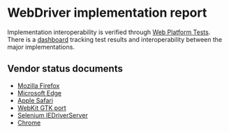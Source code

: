 WebDriver implementation report
===============================

Implementation interoperability is verified through [Web Platform Tests].
There is a [dashboard] tracking test results
and interoperability between the major implementations.

[Web Platform Tests]: https://github.com/web-platform-tests/wpt/tree/master/webdriver
[dashboard]: https://wpt.fyi/results/webdriver/tests?aligned


Vendor status documents
-----------------------

* [Mozilla Firefox](https://bugzilla.mozilla.org/showdependencytree.cgi?id=721859&hide_resolved=1)
* [Microsoft Edge](https://docs.microsoft.com/en-us/microsoft-edge/webdriver#w3c-webdriver)
* [Apple Safari](https://developer.apple.com/library/content/documentation/NetworkingInternetWeb/Conceptual/WebDriverEndpointDoc/Commands/Commands.html)
* [WebKit GTK port](http://trac.webkit.org/wiki/WebDriverStatus)
* [Selenium IEDriverServer](https://github.com/SeleniumHQ/selenium/wiki/W3C-WebDriver-Status)
* [Chrome](https://chromium.googlesource.com/chromium/src/+/master/docs/chromedriver_status.md)

